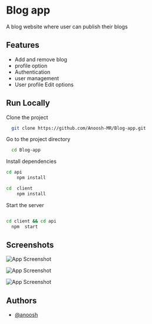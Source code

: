 
# Blog app

A blog website where user can publish their blogs


## Features

- Add and remove blog
- profile option
- Authentication
- user management
- User profile Edit options


## Run Locally

Clone the project

```bash
  git clone https://github.com/Anoosh-MR/Blog-app.git
```

Go to the project directory

```bash
  cd Blog-app
```

Install dependencies

```bash
cd api
    npm install

cd  client
    npm install
```

Start the server
```bash

cd client && cd api
  npm  start

  ```



## Screenshots

![App Screenshot](https://ucarecdn.com/3ab64195-f767-45b7-834f-12706f8ac0be/chrome_8a9vviW0hy.png)

![App Screenshot](https://ucarecdn.com/ab39cb6b-d6aa-4cde-8cd8-3aa5600fdf94/chrome_fIru6lG7Ap.png)

![App Screenshot](https://ucarecdn.com/494fed09-2bec-4caf-82cc-f0f10adf25d2/chrome_HMgjiiIz37.png)

## Authors

- [@anoosh](https://www.github.com/Anoosh-MR)

